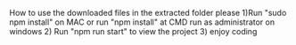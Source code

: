 How to use the downloaded files
in the extracted folder
please
1)Run "sudo npm install" on MAC
or
run "npm install" at CMD run as administrator on windows 2) Run "npm run start" to view the project 3) enjoy coding
